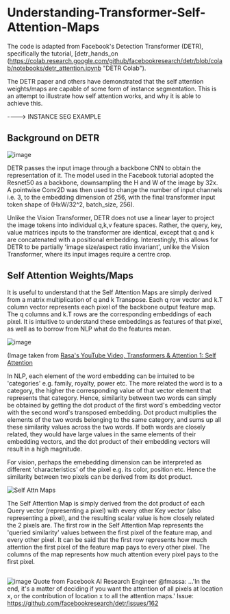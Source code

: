 # Understanding-Transformer-Self-Attention-Maps

The code is adapted from Facebook's Detection Transformer (DETR), specifically the tutorial, [detr_hands_on (https://colab.research.google.com/github/facebookresearch/detr/blob/colab/notebooks/detr_attention.ipynb "DETR Colab"). 

The DETR paper and others have demonstrated that the self attention weights/maps are capable of some form of instance segmentation. This is an attempt to illustrate how self attention works, and why it is able to achieve this. 

----> INSTANCE SEG EXAMPLE

## Background on DETR
![image](https://user-images.githubusercontent.com/79006977/129480190-77d1d767-85f0-4913-b6e0-6a99941eb2ad.png)

DETR passes the input image through a backbone CNN to obtain the representation of it. The model used in the Facebook tutorial adopted the Resnet50 as a backbone, downsampling the H and W of the image by 32x. A pointwise Conv2D was then used to change the number of input channels i.e. 3, to the embedding dimension of 256, with the final transformer input token shape of (HxW/32^2, batch_size, 256). 

Unlike the Vision Transformer, DETR does not use a linear layer to project the image tokens into individual q,k,v feature spaces. Rather, the query, key, value matrices inputs to the transformer are identical, except that q and k are concatenated with a positional embedding. Interestingly, this allows for DETR to be partially 'image size/aspect ratio invariant', unlike the Vision Transformer, where its input images require a centre crop.

## Self Attention Weights/Maps
It is useful to understand that the Self Attention Maps are simply derived from a matrix multiplication of q and k Transpose. Each q row vector and k.T column vector represents each pixel of the backbone output feature map. The q columns and k.T rows are the corresponding embeddings of each pixel. It is intuitive to understand these embeddings as features of that pixel, as well as to borrow from NLP what do the features mean. 

![image](https://user-images.githubusercontent.com/79006977/129739480-53d8f810-a617-4bd2-82c3-b9f63505541b.png)

(Image taken from [Rasa's YouTube Video, Transformers & Attention 1: Self Attention](https://www.google.com)

In NLP, each element of the word embedding can be intuited to be 'categories' e.g. family, royalty, power etc. The more related the word is to a category, the higher the corresponding value of that vector element that represents that category. Hence, similarity between two words can simply be obtained by getting the dot product of the first word's embedding vector with the second word's transposed embedding.  Dot product multiplies the elements of the two words belonging to the same category, and sums up all these similarity values across the two words. If both words are closely related, they would have large values in the same elements of their embedding vectors, and the dot product of their embedding vectors will result in a high magnitude.

For vision, perhaps the emebedding dimension can be interpreted as different 'characteristics' of the pixel e.g. its color, position etc. Hence the similarity between two pixels can be derived from its dot product. 

![Self Attn Maps](https://user-images.githubusercontent.com/79006977/129746777-fd4347b6-0f30-411e-a989-24ac02b60481.png)

The Self Attention Map is simply derived from the dot product of each Query vector (representing a pixel) with every other Key vector (also representing a pixel), and the resulting scalar value is how closely related the 2 pixels are. The first row in the Self Attention Map represents the 'queried similarity' values between the first pixel of the feature map, and every other pixel. It can be said that the first row represents how much attention the first pixel of the feature map pays to every other pixel. The columns of the map represents how much attention every pixel pays to the first pixel. 

## 

![image](https://user-images.githubusercontent.com/79006977/129473955-cfcf9b4a-8748-42c4-91b9-a812d1c68f6d.png)
Quote from Facebook AI Research Engineer @fmassa:  ...'In the end, it's a matter of deciding if you want the attention of all pixels at location x, or the contribution of location x to all the attention maps.'
 Issue: https://github.com/facebookresearch/detr/issues/162
